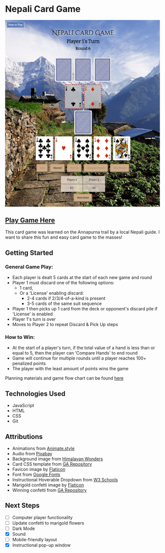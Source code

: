 # Nepali Card Game
![nepali card game screenshot](./assets/images/Nepali%20Screenshot.png)

## [Play Game Here](https://nepali-card-game.netlify.app/)
This card game was learned on the Annapurna trail by a local Nepali guide. I want to share this fun and easy card game to the masses! 

## Getting Started

### General Game Play:
* Each player is dealt 5 cards at the start of each new game and round
* Player 1 must discard one of the following options:
  * 1 card, 
  * Or a 'License' enabling discard:
    * 2-4 cards if 2/3/4-of-a-kind is present
    * 3-5 cards of the same suit sequence
* Player 1 then picks up 1 card from the deck or opponent's discard pile if 'License' is enabled
* Player 1's turn is over 
* Moves to Player 2 to repeat Discard & Pick Up steps

### How to Win:
* At the start of a player's turn, if the total value of a hand is less than or equal to 5, then the player can 'Compare Hands' to end round
* Game will continue for multiple rounds until a player reaches 100+ penalized points
* The player with the least amount of points wins the game

Planning materials and game flow chart can be found [here](https://docs.google.com/document/d/1Aere-NPFgVWvv8nPb7wXUHFs2MAKJY3A7RmimAjnevU/edit#heading=h.gqcl1qcnnnca)

## Technologies Used
* JavaScript
* HTML
* CSS
* Git

## Attributions
* Animations from [Animate.style](https://animate.style/)
* Audio from [Pixabay](https://pixabay.com/)
* Background image from [Himalayan Wonders](https://www.himalayanwonders.com/blog/trekking-options-in-the-annapurna-region.html)
* Card CSS template from [GA Repository](https://github.com/ManliestBen/css-card-template) 
* Favicon image by [Flaticon](https://www.flaticon.com/free-icon/poker-cards_5537635?term=playing+card&page=1&position=21&origin=tag&related_id=5537635)
* Font from [Google Fonts](https://fonts.google.com/)
* Instructional Hoverable Dropdown from [W3 Schools](https://www.w3schools.com/howto/howto_css_dropdown.asp)
* Marigold confetti image by [Flaticon](https://www.flaticon.com/free-icon/mint-marigold_4139490?term=marigold&page=1&position=10&origin=search&related_id=4139490)
* Winning confetti from [GA Repository](https://github.com/SEI-Remote/css-card-deck)

## Next Steps
- [ ] Computer player functionality
- [ ] Update confetti to marigold flowers
- [ ] Dark Mode
- [x] Sound
- [ ] Mobile-friendly layout
- [x] Instructional pop-up window